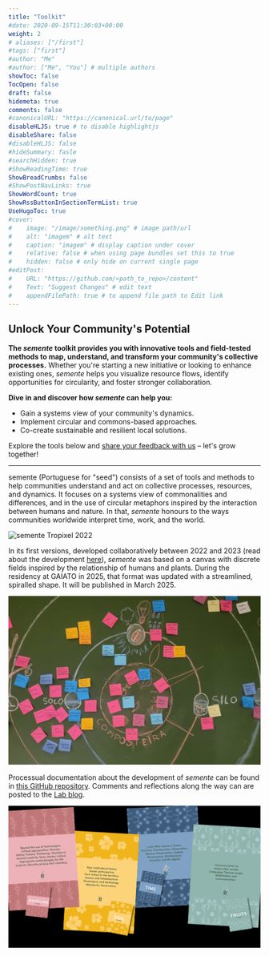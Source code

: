 ```yaml
---
title: "Toolkit"
#date: 2020-09-15T11:30:03+00:00
weight: 2
# aliases: ["/first"]
#tags: ["first"]
#author: "Me"
#author: ["Me", "You"] # multiple authors
showToc: false
TocOpen: false
draft: false
hidemeta: true
comments: false
#canonicalURL: "https://canonical.url/to/page"
disableHLJS: true # to disable highlightjs
disableShare: false
#disableHLJS: false
#hideSummary: fasle
#searchHidden: true
#ShowReadingTime: true
ShowBreadCrumbs: false
#ShowPostNavLinks: true
ShowWordCount: true
ShowRssButtonInSectionTermList: true
UseHugoToc: true
#cover:
#    image: "/image/something.png" # image path/url
#    alt: "imagem" # alt text
#    caption: "imagem" # display caption under cover
#    relative: false # when using page bundles set this to true
#    hidden: false # only hide on current single page
#editPost:
#    URL: "https://github.com/<path_to_repo>/content"
#    Text: "Suggest Changes" # edit text
#    appendFilePath: true # to append file path to Edit link
---
```


## Unlock Your Community's Potential

**The *semente* toolkit provides you with innovative tools and field-tested methods to map, understand, and transform your community's collective processes.** Whether you're starting a new initiative or looking to enhance existing ones, *semente* helps you visualize resource flows, identify opportunities for circularity, and foster stronger collaboration.

**Dive in and discover how *semente* can help you:**
- Gain a systems view of your community's dynamics.
- Implement circular and commons-based approaches.
- Co-create sustainable and resilient local solutions.

Explore the tools below and [share your feedback with us](/about#contact-us) – let's grow together!

---

semente (Portuguese for "seed") consists of a set of tools and methods to help communities understand and act on collective processes, resources, and dynamics. It focuses on a systems view of commonalities and differences, and in the use of circular metaphors inspired by the interaction between humans and nature. In that, *semente* honours to the ways communities worldwide interpret time, work, and the world.

![semente Tropixel 2022](https://fonte.wiki/visual.jpg)

In its first versions, developed collaboratively between 2022 and 2023 (read about the development [here](https://is.efeefe.me/stuff/seeds-digital-reforestation)), *semente* was based on a canvas with discrete fields inspired by the relationship of humans and plants. During the residency at GAIATO in 2025, that format was updated with a streamlined, spiralled shape. It will be published in March 2025.

![semente Neos 2025](https://raw.githubusercontent.com/semente-de/documentation/9c3358a4e3b526762dabce7047140dffad7d3683/0.3/neos/ubatuba-cc/20250215_195706-horizontal.jpg)


Processual documentation about the development of *semente* can be found in [this GitHub repository](https://github.com/semente-de/documentation/). Comments and reflections along the way can are posted to the [Lab blog](/lab).

![Fields - 0.1](https://raw.githubusercontent.com/semente-de/documentation/refs/heads/main/0.1/images/semente-eixos.png)